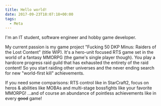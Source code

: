 ```yaml
---
title: Hello world!
date: 2017-09-23T18:07:18+00:00
tags:
  - Meta
---
```

I'm an IT student, software engineer and hobby game developer.

My current passion is my game project "Fucking 50 DKP Minus: Raiders of the Lost Content" (title WIP). It's a hero-unit focused RTS game set in the world of a fantasy MMORPG (the game's single player though). You play a hardcore progress raid guild that has exhausted the entirety of the raid content! So you start raiding other universes and the never ending search for new "world-first kill" achievements.

If you need some comparisons: RTS control like in StarCraft2, focus on heros & abilities like MOBAs and multi-stage bossfights like your favorite MMORPG! ...and of course an abundance of pointless achievements like in every <del datetime="2017-09-23T18:26:41+00:00">good</del> game!
